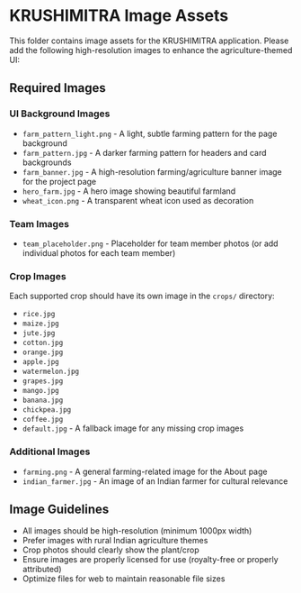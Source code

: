 # KRUSHIMITRA Image Assets

This folder contains image assets for the KRUSHIMITRA application. Please add the following high-resolution images to enhance the agriculture-themed UI:

## Required Images

### UI Background Images
- `farm_pattern_light.png` - A light, subtle farming pattern for the page background
- `farm_pattern.jpg` - A darker farming pattern for headers and card backgrounds
- `farm_banner.jpg` - A high-resolution farming/agriculture banner image for the project page
- `hero_farm.jpg` - A hero image showing beautiful farmland
- `wheat_icon.png` - A transparent wheat icon used as decoration

### Team Images
- `team_placeholder.png` - Placeholder for team member photos (or add individual photos for each team member)

### Crop Images
Each supported crop should have its own image in the `crops/` directory:
- `rice.jpg`
- `maize.jpg`
- `jute.jpg`
- `cotton.jpg`
- `orange.jpg`
- `apple.jpg`
- `watermelon.jpg`
- `grapes.jpg`
- `mango.jpg`
- `banana.jpg`
- `chickpea.jpg`
- `coffee.jpg`
- `default.jpg` - A fallback image for any missing crop images

### Additional Images
- `farming.png` - A general farming-related image for the About page
- `indian_farmer.jpg` - An image of an Indian farmer for cultural relevance

## Image Guidelines
- All images should be high-resolution (minimum 1000px width)
- Prefer images with rural Indian agriculture themes
- Crop photos should clearly show the plant/crop
- Ensure images are properly licensed for use (royalty-free or properly attributed)
- Optimize files for web to maintain reasonable file sizes 